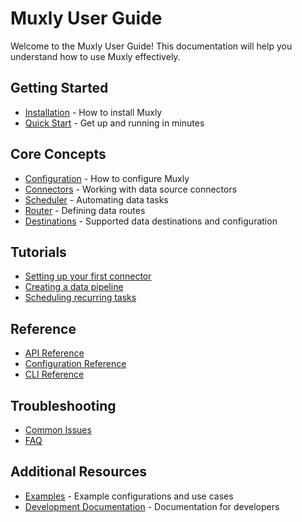# Muxly User Guide

Welcome to the Muxly User Guide! This documentation will help you understand how to use Muxly effectively.

## Getting Started

- [Installation](./installation.md) - How to install Muxly
- [Quick Start](./quickstart.md) - Get up and running in minutes

## Core Concepts

- [Configuration](./configuration.md) - How to configure Muxly
- [Connectors](./connectors.md) - Working with data source connectors
- [Scheduler](./scheduler.md) - Automating data tasks
- [Router](./router.md) - Defining data routes
- [Destinations](./destinations.md) - Supported data destinations and configuration

## Tutorials

- [Setting up your first connector](./tutorials/first-connector.md)
- [Creating a data pipeline](./tutorials/data-pipeline.md)
- [Scheduling recurring tasks](./tutorials/scheduling.md)

## Reference

- [API Reference](./api-reference.md)
- [Configuration Reference](./configuration-reference.md)
- [CLI Reference](./cli-reference.md)

## Troubleshooting

- [Common Issues](./troubleshooting.md)
- [FAQ](./faq.md)

## Additional Resources

- [Examples](../examples) - Example configurations and use cases
- [Development Documentation](../development) - Documentation for developers 